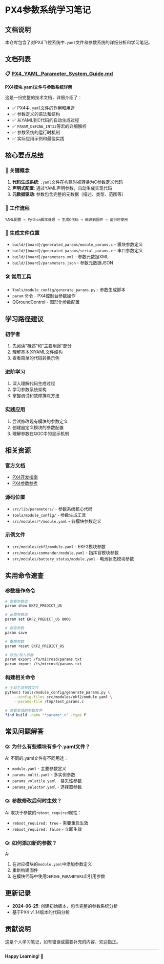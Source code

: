 # PX4参数系统学习笔记

## 文档说明

本仓库包含了对PX4飞控系统中`.yaml`文件和参数系统的详细分析和学习笔记。

## 文档列表

### 📋 [PX4_YAML_Parameter_System_Guide.md](./PX4_YAML_Parameter_System_Guide.md)
**PX4模块.yaml文件与参数系统详解**

这是一份完整的技术文档，详细介绍了：

- ✅ PX4中`.yaml`文件的作用和用途
- ✅ 参数定义的语法和结构
- ✅ 从YAML到C代码的自动生成过程
- ✅ `PARAM_DEFINE_INT32`等宏的详细解析
- ✅ 参数系统的运行时机制
- ✅ 实际应用示例和最佳实践

## 核心要点总结

### 🎯 关键概念
1. **代码生成系统**: `.yaml`文件在构建时被转换为C参数定义代码
2. **声明式配置**: 通过YAML声明参数，自动生成实现代码
3. **元数据驱动**: 参数包含完整的元数据（描述、类型、范围等）

### 🔄 工作流程
```
YAML配置 → Python脚本处理 → 生成C代码 → 编译到固件 → 运行时使用
```

### 📁 生成文件位置
- `build/{board}/generated_params/module_params.c` - 模块参数定义
- `build/{board}/generated_params/serial_params.c` - 串口参数定义
- `build/{board}/parameters.xml` - 参数元数据XML
- `build/{board}/parameters.json` - 参数元数据JSON

### 🛠️ 常用工具
- `Tools/module_config/generate_params.py` - 参数生成脚本
- `param` 命令 - PX4控制台参数操作
- QGroundControl - 图形化参数配置

## 学习路径建议

### 初学者
1. 先阅读"概述"和"主要用途"部分
2. 理解基本的YAML文件结构
3. 查看简单的代码转换示例

### 进阶学习
1. 深入理解代码生成过程
2. 学习参数系统架构
3. 掌握调试和故障排除方法

### 实践应用
1. 尝试修改现有模块的参数定义
2. 创建自定义模块的参数配置
3. 理解参数在QGC中的显示机制

## 相关资源

### 官方文档
- [PX4开发指南](https://dev.px4.io/)
- [PX4参数参考](https://docs.px4.io/main/en/advanced_config/parameter_reference.html)

### 源码位置
- `src/lib/parameters/` - 参数系统核心代码
- `Tools/module_config/` - 参数生成工具
- `src/modules/*/module.yaml` - 各模块参数定义

### 示例文件
- `src/modules/ekf2/module.yaml` - EKF2模块参数
- `src/modules/commander/module.yaml` - 指挥官模块参数
- `src/modules/battery_status/module.yaml` - 电池状态模块参数

## 实用命令速查

### 参数操作命令
```bash
# 查看参数值
param show EKF2_PREDICT_US

# 设置参数值
param set EKF2_PREDICT_US 8000

# 保存参数
param save

# 重置参数
param reset EKF2_PREDICT_US

# 导出/导入参数
param export /fs/microsd/params.txt
param import /fs/microsd/params.txt
```

### 构建相关命令
```bash
# 手动生成参数文件
python3 Tools/module_config/generate_params.py \
    --config-files src/modules/ekf2/module.yaml \
    --params-file /tmp/test_params.c

# 查看生成的参数文件
find build -name "*params*.c" -type f
```

## 常见问题解答

### Q: 为什么有些模块有多个.yaml文件？
A: 不同的.yaml文件有不同用途：
- `module.yaml` - 主要参数定义
- `params_multi.yaml` - 多实例参数
- `params_volatile.yaml` - 易失性参数
- `params_selector.yaml` - 选择器参数

### Q: 参数修改后何时生效？
A: 取决于参数的`reboot_required`属性：
- `reboot_required: true` - 需要重启生效
- `reboot_required: false` - 立即生效

### Q: 如何添加新的参数？
A: 
1. 在对应模块的`module.yaml`中添加参数定义
2. 重新构建固件
3. 在模块代码中使用`DEFINE_PARAMETERS`宏引用参数

## 更新记录

- **2024-06-25**: 创建初始版本，包含完整的参数系统分析
- 基于PX4 v1.14版本的代码分析

## 贡献说明

这是个人学习笔记，如有错误或需要补充的内容，欢迎指正。

---

**Happy Learning! 🚁**

